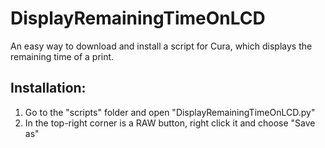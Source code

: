 # DisplayRemainingTimeOnLCD
An easy way to download and install a script for Cura, which displays the remaining time of a print.

## Installation:

1) Go to the "scripts" folder and open "DisplayRemainingTimeOnLCD.py"
2) In the top-right corner is a RAW button, right click it and choose "Save as"
